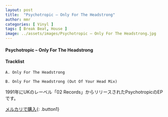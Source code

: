 ```yaml
---
layout: post
title:  "Psychotropic – Only For The Headstrong"
author: mmr
categories: [ Vinyl ]
tags: [ Break Beat, House ]
image: ../assets/images/Psychotropic – Only For The Headstrong.jpg
---
```


#### Psychotropic – Only For The Headstrong

#### Tracklist
```md
A. Only For The Headstrong

B. Only For The Headstrong (Out Of Your Head Mix)
```

1991年にUKのレーベル「02 Records」からリリースされたPsychotropicのEPです。


[メルカリで購入](https://jp.mercari.com/item/m27760488621){: .button1}

